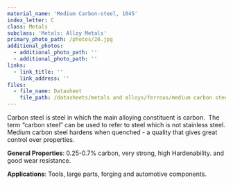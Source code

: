```yaml
---
material_name: 'Medium Carbon-steel, 1045'
index_letter: C
class: Metals
subclass: 'Metals: Alloy Metals'
primary_photo_path: /photos/20.jpg
additional_photos:
  - additional_photo_path: ''
  - additional_photo_path: ''
links:
  - link_title: ''
    link_address: ''
files:
  - file_name: Datasheet
    file_path: /datasheets/metals and alloys/ferrous/medium carbon steel.pdf
---
```


Carbon steel is steel in which the main alloying constituent is carbon.  The term “carbon steel” can be used to refer to steel which is not stainless steel. Medium carbon steel hardens when quenched - a quality that gives great control over properties.

**General Properties**: 0.25-0.7% carbon, very strong, high Hardenability. and good wear resistance.

**Applications**: Tools, large parts, forging and automotive components.